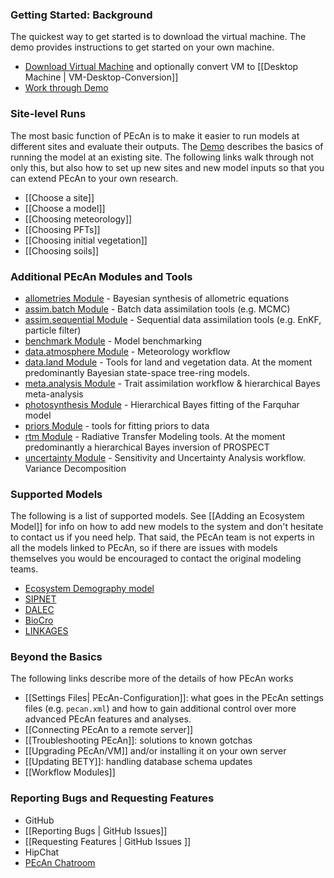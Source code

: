 ### Getting Started: Background

The quickest way to get started is to download the virtual machine. The demo provides instructions to get started on your own machine. 
 * [Download Virtual Machine](http://isda.ncsa.illinois.edu/download/minimal.php?project=PEcAn&category=vm) and optionally convert VM to [[Desktop Machine | VM-Desktop-Conversion]]
 * [Work through Demo](http://pecanproject.github.io/tutorials.html)

### Site-level Runs

The most basic function of PEcAn is to make it easier to run models at different sites and evaluate their outputs. The [Demo](http://pecanproject.github.io/tutorials.html) describes the basics of running the model at an existing site. The following links walk through not only this, but also how to set up new sites and new model inputs so that you can extend PEcAn to your own research.

* [[Choose a site]]
* [[Choose a model]]
* [[Choosing meteorology]]
* [[Choosing PFTs]]
* [[Choosing initial vegetation]]
* [[Choosing soils]]

### Additional PEcAn Modules and Tools

* [allometries Module](https://github.com/PecanProject/pecan/tree/master/modules/allometry) - Bayesian synthesis of allometric equations
* [assim.batch Module](https://github.com/PecanProject/pecan/tree/master/modules/assim.batch) - Batch data assimilation tools (e.g. MCMC)
* [assim.sequential Module](https://github.com/PecanProject/pecan/tree/master/modules/assim.sequential) - Sequential data assimilation tools (e.g. EnKF, particle filter)
* [benchmark Module](https://github.com/PecanProject/pecan/tree/master/modules/benchmark) - Model benchmarking
* [data.atmosphere Module](https://github.com/PecanProject/pecan/tree/master/modules/data.atmosphere) - Meteorology workflow
* [data.land Module](https://github.com/PecanProject/pecan/tree/master/modules/data.land/R) - Tools for land and vegetation data. At the moment predominantly Bayesian state-space tree-ring models.
* [meta.analysis Module](https://github.com/PecanProject/pecan/tree/master/modules/meta.analysis) - Trait assimilation workflow & hierarchical Bayes meta-analysis
* [photosynthesis Module](https://github.com/PecanProject/pecan/tree/master/modules/photosynthesis) - Hierarchical Bayes fitting of the Farquhar model
* [priors Module](https://github.com/PecanProject/pecan/tree/master/modules/priors) - tools for fitting priors to data
* [rtm Module](https://github.com/PecanProject/pecan/tree/master/modules/rtm) - Radiative Transfer Modeling tools. At the moment predominantly a hierarchical Bayes inversion of PROSPECT
* [uncertainty Module](https://github.com/PecanProject/pecan/tree/master/modules/uncertainty) - Sensitivity and Uncertainty Analysis workflow. Variance Decomposition

### Supported Models

The following is a list of supported models. See [[Adding an Ecosystem Model]] for info on how to add new models to the system and don't hesitate to contact us if you need help. That said, the PEcAn team is not experts in all the models linked to PEcAn, so if there are issues with models themselves you would be encouraged to contact the original modeling teams.

* [Ecosystem Demography model](https://github.com/EDmodel/ED2)
* [SIPNET](http://thesipnetmodel.blogspot.com/)
* [DALEC](http://www.geos.ed.ac.uk/homes/mwilliam/DALEC.html)
* [BioCro](https://github.com/dlebauer/biocro)
* [LINKAGES](http://daac.ornl.gov/MODELS/guides/LINKAGES.html)

### Beyond the Basics

The following links describe more of the details of how PEcAn works

* [[Settings Files| PEcAn-Configuration]]: what goes in the PEcAn settings files (e.g. `pecan.xml`) and how to gain additional control over more advanced PEcAn features and analyses.
* [[Connecting PEcAn to a remote server]]
* [[Troubleshooting PEcAn]]: solutions to known gotchas 
* [[Upgrading PEcAn/VM]] and/or installing it on your own server
* [[Updating BETY]]: handling database schema updates 
* [[Workflow Modules]]

### Reporting Bugs and Requesting Features

* GitHub
 * [[Reporting Bugs | GitHub Issues]]
 * [[Requesting Features | GitHub Issues ]]
* HipChat
 * [PEcAn Chatroom](http://www.hipchat.com/gauJX3rFJ)
